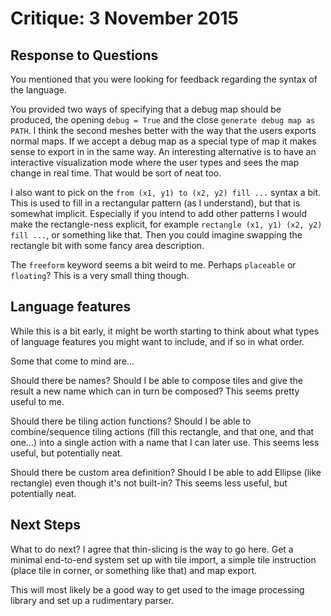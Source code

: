 # Critique: 3 November 2015

## Response to Questions

You mentioned that you were looking for feedback regarding the syntax of the
language.

You provided two ways of specifying that a debug map should be produced, the
opening `debug = True` and the close `generate debug map as PATH`. I think the
second meshes better with the way that the users exports normal maps. If we
accept a debug map as a special type of map it makes sense to export in in the
same way. An interesting alternative is to have an interactive visualization
mode where the user types and sees the map change in real time. That would be
sort of neat too.

I also want to pick on the `from (x1, y1) to (x2, y2) fill ...` syntax a bit.
This is used to fill in a rectangular pattern (as I understand), but that is
somewhat implicit. Especially if you intend to add other patterns I would make
the rectangle-ness explicit, for example `rectangle (x1, y1) (x2, y2) fill
...`, or something like that. Then you could imagine swapping the rectangle bit
with some fancy area description.

The `freeform` keyword seems a bit weird to me. Perhaps `placeable` or
`floating`? This is a very small thing though.

## Language features

While this is a bit early, it might be worth starting to think about what types
of language features you might want to include, and if so in what order.

Some that come to mind are...

Should there be names? Should I be able to compose tiles and give the result a
new name which can in turn be composed? This seems pretty useful to me.

Should there be tiling action functions? Should I be able to combine/sequence
tiling actions (fill this rectangle, and that one, and that one...) into a
single action with a name that I can later use. This seems less useful, but
potentially neat.

Should there be custom area definition? Should I be able to add Ellipse (like
rectangle) even though it's not built-in? This seems less useful, but
potentially neat.

## Next Steps

What to do next? I agree that thin-slicing is the way to go here. Get a minimal
end-to-end system set up with tile import, a simple tile instruction (place
tile in corner, or something like that) and map export.

This will most likely be a good way to get used to the image processing
library and set up a rudimentary parser.
